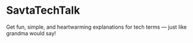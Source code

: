 # SavtaTechTalk
Get fun, simple, and heartwarming explanations for tech terms — just like grandma would say!
